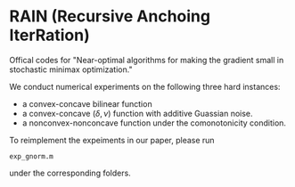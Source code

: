 # RAIN (Recursive Anchoing IterRation)

Offical codes for "Near-optimal algorithms for making the gradient small in stochastic minimax optimization."

We conduct numerical experiments on the following three hard instances:
*  a convex-concave bilinear function 
*  a convex-concave $(\delta,\nu)$ function with additive Guassian noise. 
*  a nonconvex-nonconcave function under the comonotonicity condition. 
 
To reimplement the expeiments in our paper, please run 
```
exp_gnorm.m
```
under the corresponding folders.
